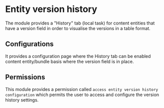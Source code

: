 # Entity version history

The module provides a "History" tab (local task) for content entities that have a version field in order to
visualise the versions in a table format.

## Configurations
It provides a configuration page where the History tab can be enabled content entity/bundle
basis where the version field is in place.

## Permissions
This module provides a permission called `access entity version history configuration` which permits the
 user to access and configure the version history settings.
